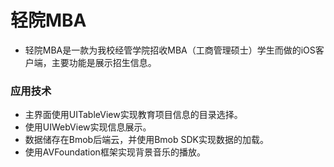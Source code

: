 # 轻院MBA
- 轻院MBA是一款为我校经管学院招收MBA（工商管理硕士）学生而做的iOS客户端，主要功能是展示招生信息。
### 应用技术
- 主界面使用UITableView实现教育项目信息的目录选择。
- 使用UIWebView实现信息展示。
- 数据储存在Bmob后端云，并使用Bmob SDK实现数据的加载。
- 使用AVFoundation框架实现背景音乐的播放。
